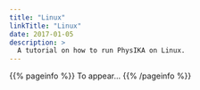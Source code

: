 ```yaml
---
title: "Linux"
linkTitle: "Linux"
date: 2017-01-05
description: >
  A tutorial on how to run PhysIKA on Linux.
---
```


{{% pageinfo %}}
To appear...
{{% /pageinfo %}}

